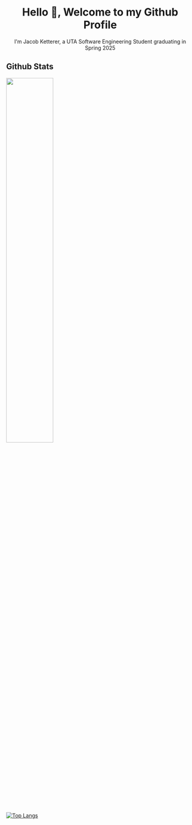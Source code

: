 <h1 align="center">Hello 👋, Welcome to my Github Profile</h1>
<p align="center">I'm Jacob Ketterer, a UTA Software Engineering Student graduating in Spring 2025</p>

<h2>Github Stats</h2>
<a href="https://github.com/jketterer02"><img width="50%" src="https://github-readme-stats-five-ivory-45.vercel.app/api?username=jketterer02&theme=github_dark&show_icons=true"></a>

[![Top Langs](https://github-readme-stats.vercel.app/api/top-langs/?username=jketterer02&layout=compact&langs_count=6&layout=donut-vertical)](https://github.com/jketterer02/github-readme-stats)


